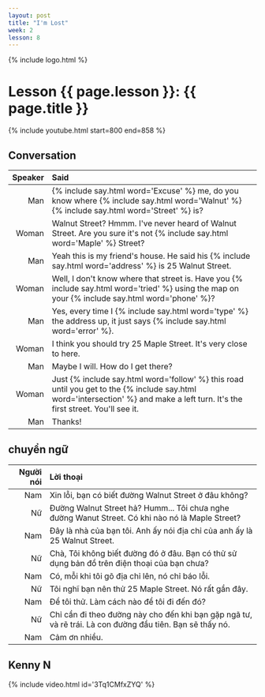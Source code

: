 ```yaml
---
layout: post
title: "I'm Lost"
week: 2
lesson: 8
---
```


{% include logo.html %}

# Lesson {{ page.lesson }}: {{ page.title }}

{% include youtube.html start=800 end=858 %}

## Conversation

Speaker | Said
---: | :---
Man | {% include say.html word='Excuse' %} me, do you know where {% include say.html word='Walnut' %} {% include say.html word='Street' %} is?
Woman | Walnut Street? Hmmm. I've never heard of Walnut Street. Are you sure it's not {% include say.html word='Maple' %} Street?
Man | Yeah this is my friend's house. He said his {% include say.html word='address' %} is 25 Walnut Street.
Woman | Well, I don't know where that street is. Have you {% include say.html word='tried' %} using the map on your {% include say.html word='phone' %}?
Man | Yes, every time I {% include say.html word='type' %} the address up, it just says {% include say.html word='error' %}.
Woman | I think you should try 25 Maple Street. It's very close to here.
Man | Maybe I will. How do I get there?
Woman | Just {% include say.html word='follow' %} this road until you get to the {% include say.html word='intersection' %} and make a left turn. It's the first street. You'll see it.
Man | Thanks!

## chuyển ngữ

Người nói | Lời thoại
---: | :---
Nam | Xin lỗi, bạn có biết đường Walnut Street ở đâu không?
Nữ | Đường Walnut Street hả? Humm... Tôi chưa nghe đường Wanut Street. Có khi nào nó là Maple Street?
Nam | Đây là nhà của bạn tôi. Anh ấy nói địa chỉ của anh ấy là 25 Walnut Street.
Nữ | Chà, Tôi không biết đường đó ở đâu. Bạn có thử sử dụng bản đồ trên điện thoại của bạn chưa?
Nam | Có, mỗi khi tôi gõ địa chỉ lên, nó chỉ báo lỗi.
Nữ | Tôi nghĩ bạn nên thử 25 Maple Street. Nó rất gần đây.
Nam | Để tôi thử. Làm cách nào để tôi đi đến đó?
Nữ | Chỉ cần đi theo đường này cho đến khi bạn gặp ngã tư, và rẽ trái. Là con đường đầu tiên. Bạn sẽ thấy nó.
Nam | Cảm ơn nhiều.

## Kenny N

{% include video.html id='3Tq1CMfxZYQ' %}